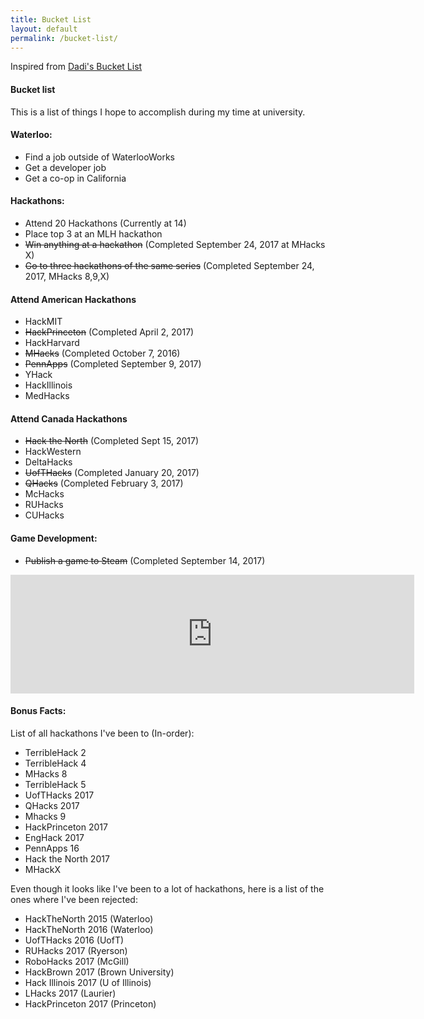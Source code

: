 ```yaml
---
title: Bucket List
layout: default
permalink: /bucket-list/
---
```


Inspired from [Dadi's Bucket List](http://dzed.me/dreamlist.html)


#### Bucket list
This is a list of things I hope to accomplish during my time at university.

#### Waterloo:
- Find a job outside of WaterlooWorks
- Get a developer job
- Get a co-op in California

#### Hackathons:
- Attend 20 Hackathons (Currently at 14)
- Place top 3 at an MLH hackathon
- <del>Win anything at a hackathon</del> (Completed September 24, 2017 at MHacks X)
- <del>Go to three hackathons of the same series</del> (Completed September 24, 2017, MHacks 8,9,X)

#### Attend American Hackathons
- HackMIT
- <del>HackPrinceton</del> (Completed April 2, 2017)
- HackHarvard
- <del>MHacks</del> (Completed October 7, 2016)
- <del>PennApps</del> (Completed September 9, 2017)
- YHack
- HackIllinois
- MedHacks


#### Attend Canada Hackathons
- <del> Hack the North</del> (Completed Sept 15, 2017)
- HackWestern
- DeltaHacks
- <del>UofTHacks</del> (Completed January 20, 2017)
- <del>QHacks</del> (Completed February 3, 2017)
- McHacks
- RUHacks
- CUHacks

#### Game Development:
- <del>Publish a game to Steam</del> (Completed September 14, 2017)
<iframe src="http://store.steampowered.com/widget/689090/" frameborder="0" width="646" height="190"></iframe>


#### Bonus Facts:

List of all hackathons I've been to (In-order):
- TerribleHack 2
- TerribleHack 4
- MHacks 8
- TerribleHack 5
- UofTHacks 2017
- QHacks 2017
- Mhacks 9
- HackPrinceton 2017
- EngHack 2017
- PennApps 16
- Hack the North 2017
- MHackX

Even though it looks like I've been to a lot of hackathons, here is a list of the ones where I've been rejected:
- HackTheNorth 2015 (Waterloo)
- HackTheNorth 2016 (Waterloo)
- UofTHacks 2016 (UofT)
- RUHacks 2017 (Ryerson)
- RoboHacks 2017 (McGill)
- HackBrown 2017 (Brown University)
- Hack Illinois 2017 (U of Illinois)
- LHacks 2017 (Laurier)
- HackPrinceton 2017 (Princeton)
